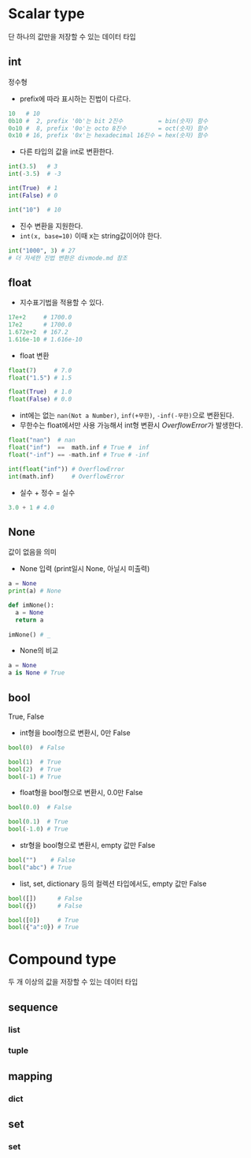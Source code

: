 # Scalar type
단 하나의 값만을 저장할 수 있는 데이터 타입
## int
정수형
- prefix에 따라 표시하는 진법이 다르다.
```py
10   # 10
0b10 #  2, prefix '0b'는 bit 2진수          = bin(숫자) 함수
0o10 #  8, prefix '0o'는 octo 8진수         = oct(숫자) 함수
0x10 # 16, prefix '0x'는 hexadecimal 16진수 = hex(숫자) 함수
```
- 다른 타입의 값을 int로 변환한다.
```py
int(3.5)   # 3
int(-3.5)  # -3

int(True)  # 1
int(False) # 0

int("10")  # 10
```
- 진수 변환을 지원한다.  
- ```int(x, base=10)``` 이때 x는 string값이어야 한다.
```py
int("1000", 3) # 27
# 더 자세한 진법 변환은 divmode.md 참조
```
## float
- 지수표기법을 적용할 수 있다.
```py
17e+2     # 1700.0
17e2      # 1700.0
1.672e+2  # 167.2
1.616e-10 # 1.616e-10
```
- float 변환
```py
float(7)     # 7.0
float("1.5") # 1.5

float(True)  # 1.0
float(False) # 0.0
```
- int에는 없는 ```nan(Not a Number)```, ```inf(+무한)```, ```-inf(-무한)```으로 변환된다.
- 무한수는 float에서만 사용 가능해서 int형 변환시 *OverflowError*가 발생한다.
```py
float("nan")  # nan
float("inf")  ==  math.inf # True #  inf
float("-inf") == -math.inf # True # -inf

int(float("inf")) # OverflowError
int(math.inf)     # OverflowError
```
- 실수 + 정수 = 실수
```py
3.0 + 1 # 4.0
```
## None
값이 없음을 의미
- None 입력 (print일시 None, 아닐시 미출력)
```py
a = None
print(a) # None
```
```py
def imNone():
  a = None
  return a
  
imNone() # _
```
- None의 비교
```py
a = None
a is None # True
```
## bool
True, False

- int형을 bool형으로 변환시, 0만 False
```py
bool(0)  # False

bool(1)  # True
bool(2)  # True
bool(-1) # True
```
- float형을 bool형으로 변환시, 0.0만 False
```py
bool(0.0)  # False

bool(0.1)  # True
bool(-1.0) # True
```
- str형을 bool형으로 변환시, empty 값만 False
```py
bool("")    # False
bool("abc") # True
```
- list, set, dictionary 등의 컬렉션 타입에서도, empty 값만 False
```py
bool([])      # False
bool({})      # False

bool([0])     # True
bool({"a":0}) # True
```
# Compound type
두 개 이상의 값을 저장할 수 있는 데이터 타입

## sequence
### list
### tuple

## mapping
### dict

## set
### set
